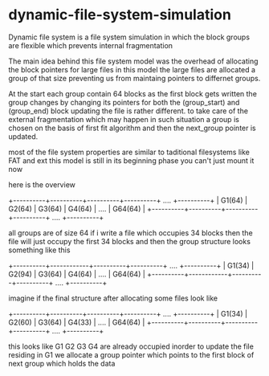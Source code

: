 # dynamic-file-system-simulation
Dynamic file system is a file system simulation in which the block groups are flexible which prevents internal fragmentation


The main idea behind this file system model was the overhead of allocating the block pointers for large files 
in this model the large files are allocated a group of that size preventing us from maintaing pointers to differnet groups.


At the start each group contain 64 blocks as the first block gets written the group changes by changing its pointers for both the (group_start) and (group_end) block 
updating the file is rather different. to take care of the external fragmentation which may happen in such situation a group is chosen on the basis of first fit algorithm and then the next_group pointer is updated.


most of the file system properties are similar to taditional filesystems like FAT and ext 
this model is still in its beginning phase you can't just mount it now 


here is the overview 


+----------+----------+----------+----------+ .... +----------+
|  G1(64)  |  G2(64)  |  G3(64)  |  G4(64)  | .... | G64(64)  |
+----------+----------+----------+----------+ .... +----------+

all groups are of size 64 if i write a file which occupies 34 blocks then the file will just occupy the 
first 34 blocks and then the group structure looks something like this


+----------+------------+----------+----------+ .... +----------+
|  G1(34)  |  G2(94)    |  G3(64)  |  G4(64)  | .... | G64(64)  |
+----------+------------+----------+----------+ .... +----------+


imagine if the final structure after allocating some files look like

+----------+----------+----------+----------+ .... +----------+
|  G1(34)  |  G2(60)  |  G3(64)  |  G4(33)  | .... | G64(64)  |
+----------+----------+----------+----------+ .... +----------+


this looks like G1 G2 G3 G4 are already occupied inorder to update the file residing in G1 
we allocate a group pointer which points to the first block of next group which holds the data 

